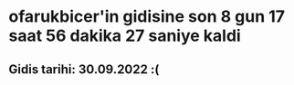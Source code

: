 # ofarukbicer'in gidisine son 8 gun 17 saat 56 dakika 27 saniye kaldi

## Gidis tarihi: 30.09.2022 :(